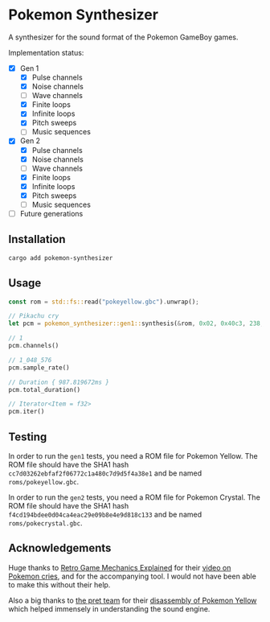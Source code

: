 # Pokemon Synthesizer

A synthesizer for the sound format of the Pokemon GameBoy games.

Implementation status:

- [x] Gen 1
    - [x] Pulse channels
    - [x] Noise channels
    - [ ] Wave channels
    - [x] Finite loops
    - [x] Infinite loops
    - [x] Pitch sweeps
    - [ ] Music sequences
- [x] Gen 2
    - [x] Pulse channels
    - [x] Noise channels
    - [ ] Wave channels
    - [x] Finite loops
    - [x] Infinite loops
    - [x] Pitch sweeps
    - [ ] Music sequences
- [ ] Future generations

## Installation

```sh
cargo add pokemon-synthesizer
```

## Usage

```rust
const rom = std::fs::read("pokeyellow.gbc").unwrap();

// Pikachu cry
let pcm = pokemon_synthesizer::gen1::synthesis(&rom, 0x02, 0x40c3, 238, -127);

// 1
pcm.channels()

// 1_048_576
pcm.sample_rate()

// Duration { 987.819672ms }
pcm.total_duration()

// Iterator<Item = f32>
pcm.iter()
```

## Testing

In order to run the `gen1` tests, you need a ROM file for Pokemon Yellow. The ROM file should have the SHA1 hash `cc7d03262ebfaf2f06772c1a480c7d9d5f4a38e1` and be named `roms/pokeyellow.gbc`.

In order to run the `gen2` tests, you need a ROM file for Pokemon Crystal. The ROM file should have the SHA1 hash `f4cd194bdee0d04ca4eac29e09b8e4e9d818c133` and be named `roms/pokecrystal.gbc`.

## Acknowledgements

Huge thanks to [Retro Game Mechanics Explained](https://www.youtube.com/channel/UCwRqWnW5ZkVaP_lZF7caZ-g) for their [video on Pokemon cries](https://www.youtube.com/watch?v=gDLpbFXnpeY), and for the accompanying tool. I would not have been able to make this without their help.

Also a big thanks to [the pret team](https://github.com/orgs/pret/people) for their [disassembly of Pokemon Yellow](https://github.com/pret/pokeyellow) which helped immensely in understanding the sound engine.
